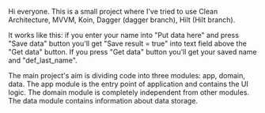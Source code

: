 
Hi everyone. This is a small project where I've tried to use Clean Architecture, MVVM, Koin, Dagger (dagger branch), Hilt (Hilt branch).

It works like this: if you enter your name into "Put data here" and press "Save data" button you'll get "Save result = true" into text field above the "Get data" button.
If you press "Get data" button you'll get your saved name and "def_last_name".

The main project's aim is dividing code into three modules: app, domain, data. 
The app module is the entry point of application and contains the UI logic.
The domain module is completely independent from other modules.
The data module contains information about data storage.



 

